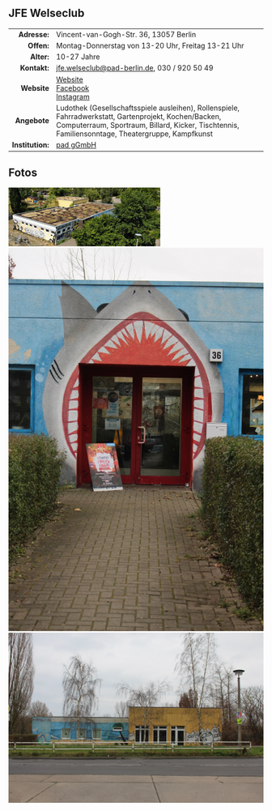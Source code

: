 ## JFE Welseclub


|||
-:|-
**Adresse:**  | Vincent-van-Gogh-Str. 36,  13057 Berlin
**Offen:** | Montag-Donnerstag von 13-20 Uhr, Freitag 13-21 Uhr
**Alter:**   | 10-27 Jahre
**Kontakt:** | jfe.welseclub@pad-berlin.de, 030 / 920 50 49
**Website** | [Website](https://www.pad-berlin.de/jugendarbeit-praevention-und-qualifikation/jfe-welseclub) <br> [Facebook](https://www.facebook.com/Welseclub/) <br> [Instagram](https://www.instagram.com/jfe.welseclub/)
**Angebote** | Ludothek (Gesellschaftsspiele ausleihen), Rollenspiele, Fahrradwerkstatt, Gartenprojekt, Kochen/Backen, Computerraum,  Sportraum, Billard, Kicker, Tischtennis, Familiensonntage, Theatergruppe, Kampfkunst
**Institution:** |  [pad gGmbH](https://www.pad-berlin.de/)

## Fotos

<img src="../images/welseclub.jpg" />
<img src="../images/wc36-eingang.JPG" width="600px" />
<img src="../images/wc36-seite.jpg" width="600px" />
